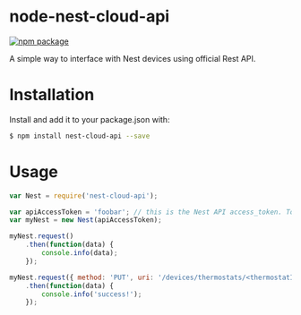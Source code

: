 # node-nest-cloud-api


[![npm package](https://nodei.co/npm/nest-cloud-api.png?downloads=true&stars=true)](https://nodei.co/npm/nest-cloud-api/)

A simple way to interface with Nest devices using official Rest API.


# Installation

Install and add it to your package.json with:

```bash
$ npm install nest-cloud-api --save
```

# Usage

```javascript
var Nest = require('nest-cloud-api');

var apiAccessToken = 'foobar'; // this is the Nest API access_token. To get it you can use https://github.com/denouche/node-nest-oauth2
var myNest = new Nest(apiAccessToken);

myNest.request()
    .then(function(data) {
   		console.info(data);
    });

myNest.request({ method: 'PUT', uri: '/devices/thermostats/<thermostatId>', body: { target_temperature_c: 21.5 }})
    .then(function(data) {
   		console.info('success!');
    });

```
